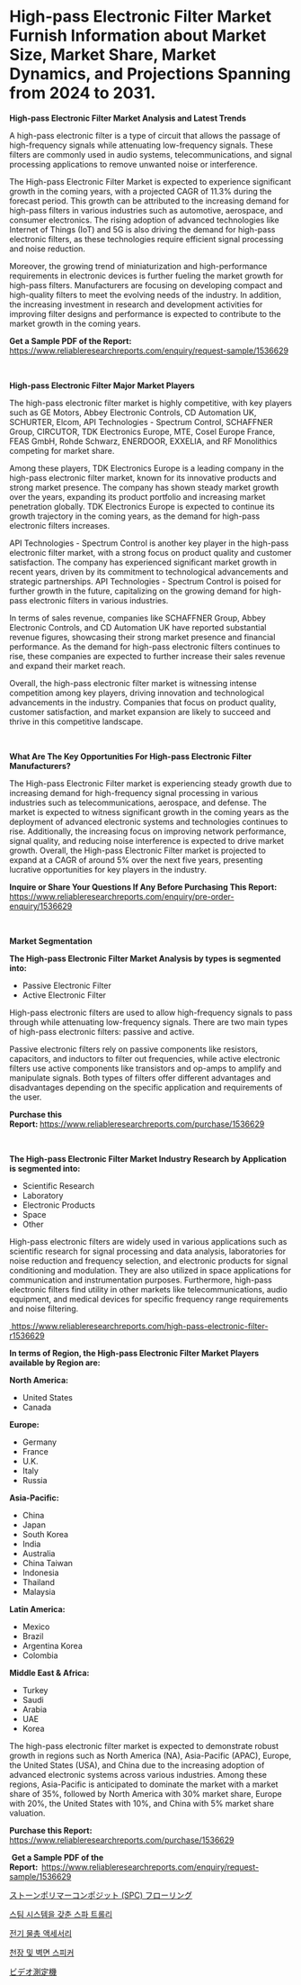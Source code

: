 <p><h1>High-pass Electronic Filter Market Furnish Information about Market Size, Market Share, Market Dynamics, and Projections Spanning from 2024 to 2031.</h1></p><p><strong>High-pass Electronic Filter Market Analysis and Latest Trends</strong></p>
<p><p>A high-pass electronic filter is a type of circuit that allows the passage of high-frequency signals while attenuating low-frequency signals. These filters are commonly used in audio systems, telecommunications, and signal processing applications to remove unwanted noise or interference.</p><p>The High-pass Electronic Filter Market is expected to experience significant growth in the coming years, with a projected CAGR of 11.3% during the forecast period. This growth can be attributed to the increasing demand for high-pass filters in various industries such as automotive, aerospace, and consumer electronics. The rising adoption of advanced technologies like Internet of Things (IoT) and 5G is also driving the demand for high-pass electronic filters, as these technologies require efficient signal processing and noise reduction.</p><p>Moreover, the growing trend of miniaturization and high-performance requirements in electronic devices is further fueling the market growth for high-pass filters. Manufacturers are focusing on developing compact and high-quality filters to meet the evolving needs of the industry. In addition, the increasing investment in research and development activities for improving filter designs and performance is expected to contribute to the market growth in the coming years.</p></p>
<p><strong>Get a Sample PDF of the Report:&nbsp;</strong> <a href="https://www.reliableresearchreports.com/enquiry/request-sample/1536629">https://www.reliableresearchreports.com/enquiry/request-sample/1536629</a></p>
<p>&nbsp;</p>
<p><strong>High-pass Electronic Filter Major Market Players</strong></p>
<p><p>The high-pass electronic filter market is highly competitive, with key players such as GE Motors, Abbey Electronic Controls, CD Automation UK, SCHURTER, Elcom, API Technologies - Spectrum Control, SCHAFFNER Group, CIRCUTOR, TDK Electronics Europe, MTE, Cosel Europe France, FEAS GmbH, Rohde Schwarz, ENERDOOR, EXXELIA, and RF Monolithics competing for market share. </p><p>Among these players, TDK Electronics Europe is a leading company in the high-pass electronic filter market, known for its innovative products and strong market presence. The company has shown steady market growth over the years, expanding its product portfolio and increasing market penetration globally. TDK Electronics Europe is expected to continue its growth trajectory in the coming years, as the demand for high-pass electronic filters increases.</p><p>API Technologies - Spectrum Control is another key player in the high-pass electronic filter market, with a strong focus on product quality and customer satisfaction. The company has experienced significant market growth in recent years, driven by its commitment to technological advancements and strategic partnerships. API Technologies - Spectrum Control is poised for further growth in the future, capitalizing on the growing demand for high-pass electronic filters in various industries.</p><p>In terms of sales revenue, companies like SCHAFFNER Group, Abbey Electronic Controls, and CD Automation UK have reported substantial revenue figures, showcasing their strong market presence and financial performance. As the demand for high-pass electronic filters continues to rise, these companies are expected to further increase their sales revenue and expand their market reach.</p><p>Overall, the high-pass electronic filter market is witnessing intense competition among key players, driving innovation and technological advancements in the industry. Companies that focus on product quality, customer satisfaction, and market expansion are likely to succeed and thrive in this competitive landscape.</p></p>
<p>&nbsp;</p>
<p><strong>What Are The Key Opportunities For High-pass Electronic Filter Manufacturers?</strong></p>
<p><p>The High-pass Electronic Filter market is experiencing steady growth due to increasing demand for high-frequency signal processing in various industries such as telecommunications, aerospace, and defense. The market is expected to witness significant growth in the coming years as the deployment of advanced electronic systems and technologies continues to rise. Additionally, the increasing focus on improving network performance, signal quality, and reducing noise interference is expected to drive market growth. Overall, the High-pass Electronic Filter market is projected to expand at a CAGR of around 5% over the next five years, presenting lucrative opportunities for key players in the industry.</p></p>
<p><strong>Inquire or Share Your Questions If Any Before Purchasing This Report:</strong> <a href="https://www.reliableresearchreports.com/enquiry/pre-order-enquiry/1536629">https://www.reliableresearchreports.com/enquiry/pre-order-enquiry/1536629</a></p>
<p>&nbsp;</p>
<p><strong>Market Segmentation</strong></p>
<p><strong>The High-pass Electronic Filter Market Analysis by types is segmented into:</strong></p>
<p><ul><li>Passive Electronic Filter</li><li>Active Electronic Filter</li></ul></p>
<p><p>High-pass electronic filters are used to allow high-frequency signals to pass through while attenuating low-frequency signals. There are two main types of high-pass electronic filters: passive and active. </p><p>Passive electronic filters rely on passive components like resistors, capacitors, and inductors to filter out frequencies, while active electronic filters use active components like transistors and op-amps to amplify and manipulate signals. Both types of filters offer different advantages and disadvantages depending on the specific application and requirements of the user.</p></p>
<p><strong>Purchase this Report:&nbsp;</strong><a href="https://www.reliableresearchreports.com/purchase/1536629">https://www.reliableresearchreports.com/purchase/1536629</a></p>
<p>&nbsp;</p>
<p><strong>The High-pass Electronic Filter Market Industry Research by Application is segmented into:</strong></p>
<p><ul><li>Scientific Research</li><li>Laboratory</li><li>Electronic Products</li><li>Space</li><li>Other</li></ul></p>
<p><p>High-pass electronic filters are widely used in various applications such as scientific research for signal processing and data analysis, laboratories for noise reduction and frequency selection, and electronic products for signal conditioning and modulation. They are also utilized in space applications for communication and instrumentation purposes. Furthermore, high-pass electronic filters find utility in other markets like telecommunications, audio equipment, and medical devices for specific frequency range requirements and noise filtering.</p></p>
<p><a href="https://www.reliableresearchreports.com/high-pass-electronic-filter-r1536629">&nbsp;https://www.reliableresearchreports.com/high-pass-electronic-filter-r1536629</a></p>
<p><strong>In terms of Region, the High-pass Electronic Filter Market Players available by Region are:</strong></p>
<p>
    <p> <strong> North America: </strong>
        <ul>
            <li>United States</li>
            <li>Canada</li>
        </ul>
        </p> 
    <p> <strong> Europe: </strong>
        <ul>
            <li>Germany</li>
            <li>France</li>
            <li>U.K.</li>
            <li>Italy</li>
            <li>Russia</li>
        </ul>
        </p> 
    <p> <strong> Asia-Pacific: </strong>
        <ul>
            <li>China</li>
            <li>Japan</li>
            <li>South Korea</li>
            <li>India</li>
            <li>Australia</li>
            <li>China Taiwan</li>
            <li>Indonesia</li>
            <li>Thailand</li>
            <li>Malaysia</li>
        </ul>
        </p> 
    <p> <strong> Latin America: </strong>
        <ul>
            <li>Mexico</li>
            <li>Brazil</li>
            <li>Argentina Korea</li>
            <li>Colombia</li>
        </ul>
        </p> 
    <p> <strong> Middle East & Africa: </strong>
        <ul>
            <li>Turkey</li>
            <li>Saudi</li>
            <li>Arabia</li>
            <li>UAE</li>
            <li>Korea</li>
        </ul>
    </p>
    </p>
<p><p>The high-pass electronic filter market is expected to demonstrate robust growth in regions such as North America (NA), Asia-Pacific (APAC), Europe, the United States (USA), and China due to the increasing adoption of advanced electronic systems across various industries. Among these regions, Asia-Pacific is anticipated to dominate the market with a market share of 35%, followed by North America with 30% market share, Europe with 20%, the United States with 10%, and China with 5% market share valuation.</p></p>
<p><strong>Purchase this Report: </strong><a href="https://www.reliableresearchreports.com/purchase/1536629">https://www.reliableresearchreports.com/purchase/1536629</a></p>
<p>&nbsp;<strong>Get a Sample PDF of the Report:&nbsp;&nbsp;</strong><a href="https://www.reliableresearchreports.com/enquiry/request-sample/1536629">https://www.reliableresearchreports.com/enquiry/request-sample/1536629</a></p>
<p><strong></strong></p>
<p><p><a href="https://github.com/BoydYundt1/Market-Research-Report-List-1/blob/main/967817998218.md">ストーンポリマーコンポジット (SPC) フローリング</a></p><p><a href="https://medium.com/@angelardelean202220221/%EC%8A%A4%ED%8C%8C-%ED%8A%B8%EB%A1%A4%EB%A6%AC%EC%99%80-%EC%8A%A4%ED%8C%80-%EC%8B%9C%EC%8A%A4%ED%85%9C-%EC%8B%9C%EC%9E%A5-%EA%B7%9C%EB%AA%A8-%EB%B0%8F-%EC%8B%9C%EC%9E%A5-%EB%8F%99%ED%96%A5-%EC%99%84%EC%A0%84%ED%95%9C-%EC%82%B0%EC%97%85-%EA%B0%9C%EC%9A%94-2024%EB%85%84%EB%B6%80%ED%84%B0-2031%EB%85%84-2d73267bc98a">스팀 시스템을 갖춘 스파 트롤리</a></p><p><a href="https://github.com/anton65482023/Market-Research-Report-List-1/blob/main/942338689683.md">전기 물총 액세서리</a></p><p><a href="https://github.com/Gregost89076vddcv/Market-Research-Report-List-1/blob/main/928110089684.md">천장 및 벽면 스피커</a></p><p><a href="https://medium.com/@rockcod61/%E3%83%93%E3%83%87%E3%82%AA%E6%B8%AC%E5%AE%9A%E6%A9%9F%E5%B8%82%E5%A0%B4%E3%81%AE%E5%88%86%E6%9E%90%E3%81%8A%E3%82%88%E3%81%B32024%E5%B9%B4%E3%81%8B%E3%82%892031%E5%B9%B4%E3%81%BE%E3%81%A7%E3%81%AE%E6%9C%9F%E9%96%93%E3%81%AE%E3%82%B5%E3%82%A4%E3%82%BA%E4%BA%88%E6%B8%AC-4682ebb141a6">ビデオ測定機</a></p></p>
